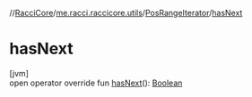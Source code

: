 //[RacciCore](../../../index.md)/[me.racci.raccicore.utils](../index.md)/[PosRangeIterator](index.md)/[hasNext](has-next.md)

# hasNext

[jvm]\
open operator override fun [hasNext](has-next.md)(): [Boolean](https://kotlinlang.org/api/latest/jvm/stdlib/kotlin/-boolean/index.html)
